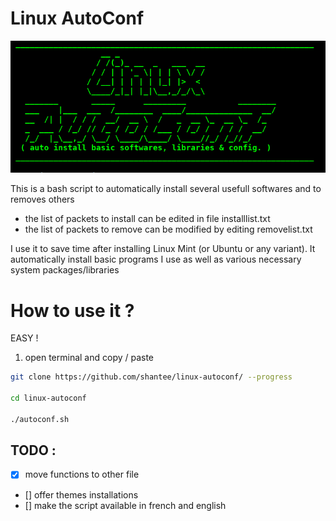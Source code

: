 # Linux AutoConf

![alt text](https://raw.githubusercontent.com/shantee/linux-autoconf/master/logo.png "Linux AutoConf")

This is a bash script to automatically install several usefull softwares and to removes others
- the list of packets to install can be edited  in file installlist.txt
- the list of packets to remove can be modified by editing removelist.txt

I use it to save time after installing Linux Mint (or Ubuntu or any variant). It automatically install basic programs I use as well as various necessary system packages/libraries 

# How to use it ?

EASY !
1) open terminal and copy / paste
```bash
git clone https://github.com/shantee/linux-autoconf/ --progress

cd linux-autoconf

./autoconf.sh
```



## TODO : 
- [x] move functions to other file
- [] offer themes installations
- [] make the script available in french and english



